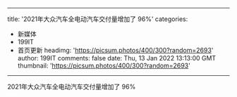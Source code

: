 
---
title: '2021年大众汽车全电动汽车交付量增加了 96%'
categories: 
 - 新媒体
 - 199IT
 - 首页更新
headimg: 'https://picsum.photos/400/300?random=2693'
author: 199IT
comments: false
date: Thu, 13 Jan 2022 13:13:00 GMT
thumbnail: 'https://picsum.photos/400/300?random=2693'
---

<div>   
2021年大众汽车全电动汽车交付量增加了 96%  
</div>
            